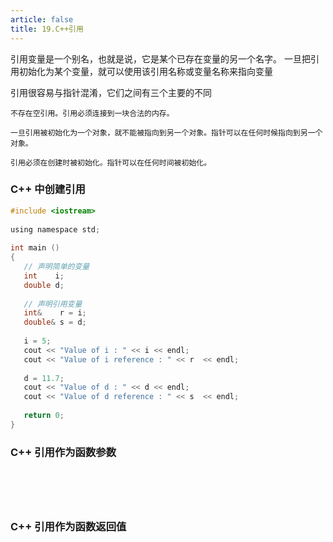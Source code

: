```yaml
---
article: false
title: 19.C++引用
---
```


引用变量是一个别名，也就是说，它是某个已存在变量的另一个名字。
一旦把引用初始化为某个变量，就可以使用该引用名称或变量名称来指向变量

引用很容易与指针混淆，它们之间有三个主要的不同
```text
不存在空引用。引用必须连接到一块合法的内存。

一旦引用被初始化为一个对象，就不能被指向到另一个对象。指针可以在任何时候指向到另一个对象。

引用必须在创建时被初始化。指针可以在任何时间被初始化。

```

### C++ 中创建引用

```c
#include <iostream>
 
using namespace std;
 
int main ()
{
   // 声明简单的变量
   int    i;
   double d;
 
   // 声明引用变量
   int&    r = i;
   double& s = d;
   
   i = 5;
   cout << "Value of i : " << i << endl;
   cout << "Value of i reference : " << r  << endl;
 
   d = 11.7;
   cout << "Value of d : " << d << endl;
   cout << "Value of d reference : " << s  << endl;
   
   return 0;
}
```


### C++ 引用作为函数参数
```text





```




### C++ 引用作为函数返回值
```text



```










































